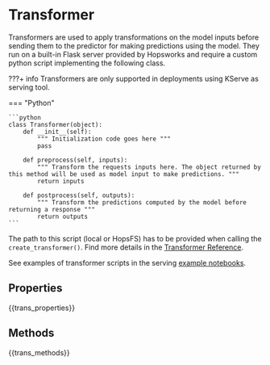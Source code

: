 # Transformer

Transformers are used to apply transformations on the model inputs before sending them to the predictor for making predictions using the model. They run on a built-in Flask server provided by Hopsworks and require a custom python script implementing the following class.

???+ info
    Transformers are only supported in deployments using KServe as serving tool.

=== "Python"

    ```python
    class Transformer(object):
        def __init__(self):
            """ Initialization code goes here """
            pass

        def preprocess(self, inputs):
            """ Transform the requests inputs here. The object returned by this method will be used as model input to make predictions. """
            return inputs

        def postprocess(self, outputs):
            """ Transform the predictions computed by the model before returning a response """
            return outputs
    ```

The path to this script (local or HopsFS) has to be provided when calling the `create_transformer()`. Find more details in the [Transformer Reference](transformer_api.md).

See examples of transformer scripts in the serving [example notebooks](https://github.com/logicalclocks/hops-examples/blob/master/notebooks/ml/serving).

## Properties

{{trans_properties}}

## Methods

{{trans_methods}}
